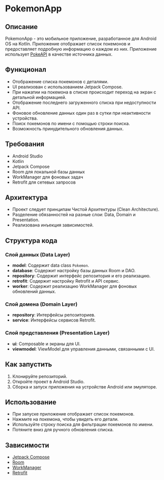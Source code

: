 # PokemonApp

## Описание
PokemonApp - это мобильное приложение, разработанное для Android OS на Kotlin. Приложение отображает список покемонов и предоставляет подробную информацию о каждом из них. Приложение использует [PokeAPI](https://pokeapi.co/) в качестве источника данных.

## Функционал
- Отображение списка покемонов с деталями.
- UI реализован с использованием Jetpack Compose.
- При нажатии на покемона в списке происходит переход на экран с детальной информацией.
- Отображение последнего загруженного списка при недоступности API.
- Фоновое обновление данных один раз в сутки при неактивности устройства.
- Поиск покемонов по имени с помощью строки поиска.
- Возможность принудительного обновления данных.

## Требования
- Android Studio
- Kotlin
- Jetpack Compose
- Room для локальной базы данных
- WorkManager для фоновых задач
- Retrofit для сетевых запросов

## Архитектура
- Проект следует принципам Чистой Архитектуры (Clean Architecture).
- Разделение обязанностей на разные слои: Data, Domain и Presentation.
- Реализована инъекция зависимостей.

## Структура кода
### Слой данных (Data Layer)
- **model**: Содержит data class `Pokemon`.
- **database**: Содержит настройку базы данных Room и DAO.
- **repository**: Содержит интерфейс репозитория и его реализацию.
- **retrofit**: Содержит настройку Retrofit и API сервис.
- **worker**: Содержит реализацию WorkManager для фоновых обновлений данных.

### Слой домена (Domain Layer)
- **repository**: Интерфейсы репозиториев.
- **service**: Интерфейсы сервисов Retrofit.

### Слой представления (Presentation Layer)
- **ui**: Composable и экраны для UI.
- **viewmodel**: ViewModel для управления данными, связанными с UI.

## Как запустить
1. Клонируйте репозиторий.
2. Откройте проект в Android Studio.
3. Сборка и запуск приложения на устройстве Android или эмуляторе.

## Использование
- При запуске приложение отображает список покемонов.
- Нажмите на покемона, чтобы увидеть его детали.
- Используйте строку поиска для фильтрации покемонов по имени.
- Потяните вниз для ручного обновления списка.

## Зависимости
- [Jetpack Compose](https://developer.android.com/jetpack/compose)
- [Room](https://developer.android.com/jetpack/androidx/releases/room)
- [WorkManager](https://developer.android.com/topic/libraries/architecture/workmanager)
- [Retrofit](https://square.github.io/retrofit/)




